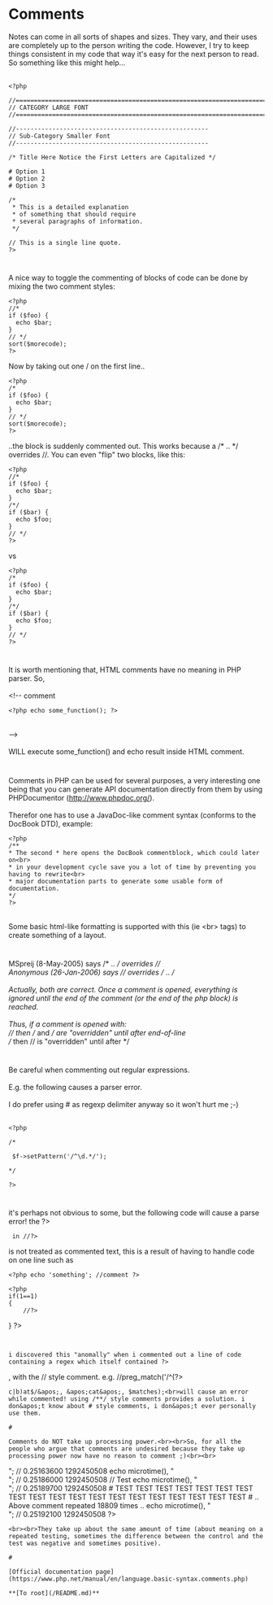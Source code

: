 # Comments



Notes can come in all sorts of shapes and sizes. They vary, and their uses are completely up to the person writing the code. However, I try to keep things consistent in my code that way it&apos;s easy for the next person to read. So something like this might help...<br><br>

```
<?php

//======================================================================
// CATEGORY LARGE FONT
//======================================================================

//-----------------------------------------------------
// Sub-Category Smaller Font
//-----------------------------------------------------

/* Title Here Notice the First Letters are Capitalized */

# Option 1
# Option 2
# Option 3

/*
 * This is a detailed explanation
 * of something that should require
 * several paragraphs of information.
 */
 
// This is a single line quote.
?>
```
  

#

A nice way to toggle the commenting of blocks of code can be done by mixing the two comment styles:<br>

```
<?php
//*
if ($foo) {
  echo $bar;
}
// */
sort($morecode);
?>
```


Now by taking out one / on the first line..



```
<?php
/*
if ($foo) {
  echo $bar;
}
// */
sort($morecode);
?>
```

..the block is suddenly commented out.
This works because a /* .. */ overrides //. You can even "flip" two blocks, like this:


```
<?php
//*
if ($foo) {
  echo $bar;
}
/*/
if ($bar) {
  echo $foo;
}
// */
?>
```

vs


```
<?php
/*
if ($foo) {
  echo $bar;
}
/*/
if ($bar) {
  echo $foo;
}
// */
?>
```
  

#

It is worth mentioning that, HTML comments have no meaning in PHP parser. So,<br><br>&lt;!-- comment<br>

```
<?php echo some_function(); ?>
```
<br>--&gt;<br><br>WILL execute some_function() and echo result inside HTML comment.  

#

Comments in PHP can be used for several purposes, a very interesting one being that you can generate API documentation directly from them by using PHPDocumentor (http://www.phpdoc.org/).<br><br>Therefor one has to use a JavaDoc-like comment syntax (conforms to the DocBook DTD), example:<br>

```
<?php
/**
* The second * here opens the DocBook commentblock, which could later on<br>
* in your development cycle save you a lot of time by preventing you having to rewrite<br>
* major documentation parts to generate some usable form of documentation.
*/
?>
```
<br>Some basic html-like formatting is supported with this (ie &lt;br&gt; tags) to create something of a layout.  

#

MSpreij (8-May-2005) says  /* .. */ overrides //  <br>Anonymous (26-Jan-2006) says // overrides /* .. */<br><br>Actually, both are correct. Once a comment is opened, *everything* is ignored until the end of the comment (or the end of the php block) is reached.<br><br>Thus, if a comment is opened with: <br>   //  then /* and */ are "overridden" until after end-of-line <br>   /*  then // is "overridden" until after */  

#

Be careful when commenting out regular expressions.<br><br>E.g. the following causes a parser error.<br><br>I do prefer using # as regexp delimiter anyway so it won&apos;t hurt me ;-)<br><br>

```
<?php 

/*

 $f->setPattern('/^\d.*/');

*/

?>
```
  

#

it&apos;s perhaps not obvious to some, but the following code will cause a parse error! the ?>
```
 in //?>
```
 is not treated as commented text, this is a result of having to handle code on one line such as 

```
<?php echo 'something'; //comment ?>
```




```
<?php
if(1==1)
{
    //?>
```

}
?>
```


i discovered this "anomally" when i commented out a line of code containing a regex which itself contained ?>
```
, with the // style comment.
e.g. //preg_match('/^(?>
```
c|b)at$/&apos;, &apos;cat&apos;, $matches);<br>will cause an error while commented! using /**/ style comments provides a solution. i don&apos;t know about # style comments, i don&apos;t ever personally use them.  

#

Comments do NOT take up processing power.<br><br>So, for all the people who argue that comments are undesired because they take up processing power now have no reason to comment ;)<br><br>

```
<?php

// Control
echo microtime(), "<br />"; // 0.25163600 1292450508
echo microtime(), "<br />"; // 0.25186000 1292450508

// Test
echo microtime(), "<br />"; // 0.25189700 1292450508
# TEST TEST TEST TEST TEST TEST TEST TEST TEST TEST TEST TEST TEST TEST TEST TEST TEST TEST TEST
# .. Above comment repeated 18809 times ..
echo microtime(), "<br />"; // 0.25192100 1292450508

?>
```
<br><br>They take up about the same amount of time (about meaning on a repeated testing, sometimes the difference between the control and the test was negative and sometimes positive).  

#

[Official documentation page](https://www.php.net/manual/en/language.basic-syntax.comments.php)

**[To root](/README.md)**